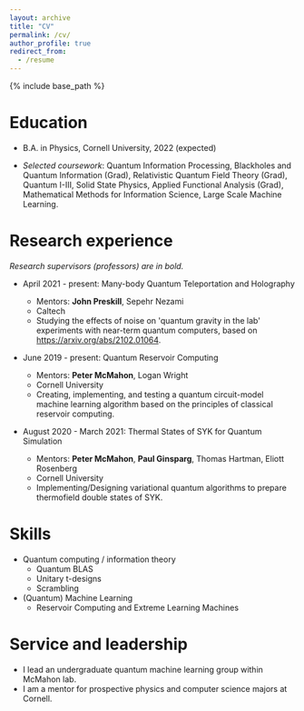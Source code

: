 ```yaml
---
layout: archive
title: "CV"
permalink: /cv/
author_profile: true
redirect_from:
  - /resume
---
```


{% include base_path %}

Education
======
* B.A. in Physics, Cornell University, 2022 (expected)
<!-- * *Minor*: Computer Science, *Concentration*: Mathematics -->
* *Selected coursework*: Quantum Information Processing, Blackholes and Quantum Information (Grad), Relativistic Quantum Field Theory (Grad), Quantum I-III, Solid State Physics, Applied Functional Analysis (Grad), Mathematical Methods for Information Science, Large Scale Machine Learning.

Research experience
======
*Research supervisors (professors) are in bold.*
* April 2021 - present: Many-body Quantum Teleportation and Holography
  * Mentors: **John Preskill**, Sepehr Nezami
  * Caltech
  * Studying the effects of noise on 'quantum gravity in the lab' experiments with near-term quantum computers, based on https://arxiv.org/abs/2102.01064.

* June 2019 - present: Quantum Reservoir Computing
  * Mentors: **Peter McMahon**, Logan Wright
  * Cornell University
  * Creating, implementing, and testing a quantum circuit-model machine learning algorithm based on the principles of classical reservoir computing.

* August 2020 - March 2021: Thermal States of SYK for Quantum Simulation
  * Mentors: **Peter McMahon**, **Paul Ginsparg**, Thomas Hartman, Eliott Rosenberg
  * Cornell University
  * Implementing/Designing variational quantum algorithms to prepare thermofield double states of SYK.
  
Skills
======
* Quantum computing / information theory
  * Quantum BLAS
  * Unitary t-designs
  * Scrambling
* (Quantum) Machine Learning
  * Reservoir Computing and Extreme Learning Machines

<!-- Publications
======
  <ul>{% for post in site.publications %}
    {% include archive-single-cv.html %}
  {% endfor %}</ul>
  
Talks
======
  <ul>{% for post in site.talks %}
    {% include archive-single-talk-cv.html %}
  {% endfor %}</ul>
  
Teaching
======
  <ul>{% for post in site.teaching %}
    {% include archive-single-cv.html %}
  {% endfor %}</ul> -->
  
Service and leadership
======
* I lead an undergraduate quantum machine learning group within McMahon lab.
* I am a mentor for prospective physics and computer science majors at Cornell.
